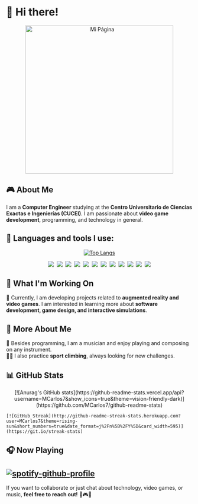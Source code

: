 # 👋 Hi there!

<p align="center">
  <a href="https://mcarlos7.github.io/Personal-Page/">
    <img src="https://media.tenor.com/J27wkptpHMsAAAAM/kemonito-la.gif" alt="Mi Página" width="400" height="auto">
  </a>
</p>

## 🎮 About Me  

I am a **Computer Engineer** studying at the **Centro Universitario de Ciencias Exactas e Ingenierías (CUCEI)**. I am passionate about **video game development**, programming, and technology in general.

## 📌 Languages and tools I use:
<p align="center">
  <a href="https://github.com/MCarlos7/github-readme-stats">
    <img src="https://github-readme-stats.vercel.app/api/top-langs/?username=MCarlos7&layout=compact" alt="Top Langs">
  </a>
</p>

<p align="center">
  <img src="https://img.shields.io/badge/-Python-05122A?style=flat&logo=python">&nbsp;
  <img src="https://img.shields.io/badge/-C-05122A?style=flat&logo=C&logoColor=A8B9CC">&nbsp;
  <img src="https://img.shields.io/badge/-C++-05122A?style=flat&logo=C%2B%2B&logoColor=00599C">&nbsp;
  <img src="https://img.shields.io/badge/-C%23-05122A?style=flat&logo=csharp&logoColor=239120">&nbsp;
  <img src="https://img.shields.io/badge/-Unity-05122A?style=flat&logo=unity&logoColor=FFFFFF">&nbsp;
  <img src="https://img.shields.io/badge/-Blender-05122A?style=flat&logo=blender&logoColor=F5792A">&nbsp;
  <img src="https://img.shields.io/badge/-HTML-05122A?style=flat&logo=HTML5">&nbsp;
  <img src="https://img.shields.io/badge/-CSS-05122A?style=flat&logo=CSS3&logoColor=1572B6">&nbsp;
  <img src="https://img.shields.io/badge/-JavaScript-05122A?style=flat&logo=javascript">&nbsp;
  <img src="https://img.shields.io/badge/-Java-05122A?style=flat&logo=Java&logoColor=FFA518">&nbsp;
  <img src="https://img.shields.io/badge/-Git-05122A?style=flat&logo=git">&nbsp;
  <img src="https://img.shields.io/badge/-GitHub-05122A?style=flat&logo=github">
</p>


## 🎯 What I'm Working On  

🚀 Currently, I am developing projects related to **augmented reality and video games**. I am interested in learning more about **software development, game design, and interactive simulations**. 

## 🌟 More About Me  

🎸 Besides programming, I am a musician and enjoy playing and composing on any instrument.  
🧗‍♂️ I also practice **sport climbing**, always looking for new challenges.  

## 📊 GitHub Stats  

<p align="center">
    [![Anurag's GitHub stats](https://github-readme-stats.vercel.app/api?username=MCarlos7&show_icons=true&theme=vision-friendly-dark)](https://github.com/MCarlos7/github-readme-stats)

    [![GitHub Streak](http://github-readme-streak-stats.herokuapp.com?user=MCarlos7&theme=rising-sun&short_numbers=true&date_format=j%2Fn%5B%2FY%5D&card_width=595)](https://git.io/streak-stats)
</p>

## 🎧 Now Playing  
[![spotify-github-profile](https://spotify-github-profile.kittinanx.com/api/view?uid=tay14000-mx&cover_image=true&theme=natemoo-re&show_offline=false&background_color=00b7db&interchange=true&bar_color=008a87&bar_color_cover=true)](https://github.com/kittinan/spotify-github-profile)
--
If you want to collaborate or just chat about technology, video games, or music, **feel free to reach out!** 🚀🎮🎸
